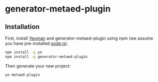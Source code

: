 # generator-metaed-plugin

## Installation

First, install [Yeoman](http://yeoman.io) and generator-metaed-plugin using npm (we assume you have pre-installed [node.js](https://nodejs.org/)).

```bash
npm install -g yo
npm install -g generator-metaed-plugin
```

Then generate your new project:

```bash
yo metaed-plugin
```
